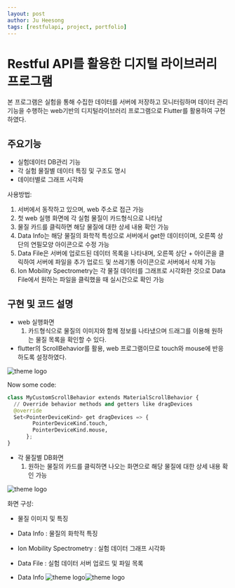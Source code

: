 ```yaml
---
layout: post
author: Ju Heesong
tags: [restfulapi, project, portfolio]
---
```


# Restful API를 활용한 디지털 라이브러리 프로그램

본 프로그램은 실험을 통해 수집한 데이터를 서버에 저장하고 모니터링하며 데이터 관리 기능을 수행하는 web기반의 디지털라이브러리 프로그램으로 Flutter를 활용하여 구현하였다.

## 주요기능


- 실험데이터 DB관리 기능
- 각 실험 물질별 데이터 특징 및 구조도 명시
- 데이터별로 그래프 시각화

사용방법:

1. 서버에서 동작하고 있으며, web 주소로 접근 가능
2. 첫 web 실행 화면에 각 실험 물질이 카드형식으로 나타남
3. 물질 카드를 클릭하면 해당 물질에 대한 상세 내용 확인 가능
4. Data Info는 해당 물질의 화학적 특성으로 서버에서 get한 데이터이며, 오른쪽 상단의 연필모양 아이콘으로 수정 가능
5. Data File은 서버에 업로드된 데이터 목록을 나타내며, 오른쪽 상단 + 아이콘을 클릭하여 서버에 파일을 추가 업로드 및 쓰레기통 아이콘으로 서버에서 삭제 가능
6. Ion Mobility Spectrometry는 각 물질 데이터를 그래프로 시각화한 것으로 Data File에서 원하는 파일을 클릭했을 때 실시간으로 확인 가능


## 구현 및 코드 설명

- web 실행화면
  1. 카드형식으로 물질의 이미지와 함께 정보를 나타냈으며 드래그를 이용해 원하는 물질 목록을 확인할 수 있다.
 - flutter의 ScrollBehavior를 활용, web 프로그램이므로 touch와 mouse에 반응하도록 설정하였다.

![theme logo](http://ju-ffi.github.io/assets/images/favicon/P1실행화면.PNG)

Now some code:

```python
class MyCustomScrollBehavior extends MaterialScrollBehavior {
  // Override behavior methods and getters like dragDevices
  @override
  Set<PointerDeviceKind> get dragDevices => {
        PointerDeviceKind.touch,
        PointerDeviceKind.mouse,
      };
}
```

- 각 물질별 DB화면
  1. 원하는 물질의 카드를 클릭하면 나오는 화면으로 해당 물질에 대한 상세 내용 확인 가능

![theme logo](http://ju-ffi.github.io/assets/images/favicon/P2물질별화면.PNG)

화면 구성:
- 물질 이미지 및 특징
- Data Info : 물질의 화학적 특징
- Ion Mobility Spectrometry : 실험 데이터 그래프 시각화
- Data File : 실험 데이터 서버 업로드 및 파일 목록

- Data Info
![theme logo](http://ju-ffi.github.io/assets/images/favicon/p1DataInfo.PNG)![theme logo](http://ju-ffi.github.io/assets/images/favicon/p1datainfoedit.PNG)

